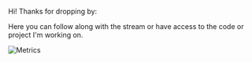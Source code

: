 
Hi! Thanks for dropping by:

Here you can follow along  with the stream or have access to the code or project I'm working on.

<!---
cantidosan/cantidosan is a ✨ special ✨ repository because its `README.md` (this file) appears on your GitHub profile.
You can click the Preview link to take a look at your changes.
--->
![Metrics](https://metrics.lecoq.io/cantidosan?template=classic&introduction=1&tweets=1&introduction.title=true&tweets.attachments=false&tweets.limit=2&tweets.user=.user.twitter&config.timezone=America%2FToronto)
